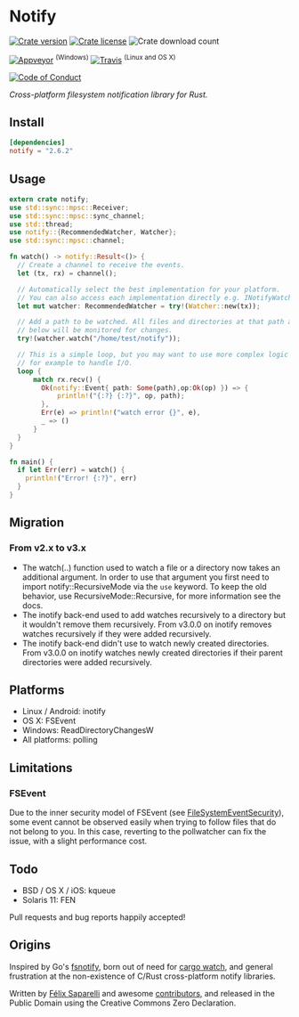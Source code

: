 # Notify

[![Crate version](https://img.shields.io/crates/v/notify.svg?style=flat-square)](https://crates.io/crates/notify)
[![Crate license](https://img.shields.io/crates/l/notify.svg?style=flat-square)](https://creativecommons.org/publicdomain/zero/1.0/)
![Crate download count](https://img.shields.io/crates/d/notify.svg?style=flat-square)

[![Appveyor](https://img.shields.io/appveyor/ci/passcod/rsnotify.svg?style=flat-square)](https://ci.appveyor.com/project/passcod/rsnotify) <sup>(Windows)</sup>
[![Travis](https://img.shields.io/travis/passcod/rsnotify.svg?style=flat-square)](https://travis-ci.org/passcod/rsnotify) <sup>(Linux and OS X)</sup>

[![Code of Conduct](https://img.shields.io/badge/contributor-covenant-123456.svg?style=flat-square)](http://contributor-covenant.org/version/1/3/0/)


_Cross-platform filesystem notification library for Rust._

## Install

```toml
[dependencies]
notify = "2.6.2"
```

## Usage

```rust
extern crate notify;
use std::sync::mpsc::Receiver;
use std::sync::mpsc::sync_channel;
use std::thread;
use notify::{RecommendedWatcher, Watcher};
use std::sync::mpsc::channel;

fn watch() -> notify::Result<()> {
  // Create a channel to receive the events.
  let (tx, rx) = channel();

  // Automatically select the best implementation for your platform.
  // You can also access each implementation directly e.g. INotifyWatcher.
  let mut watcher: RecommendedWatcher = try!(Watcher::new(tx));

  // Add a path to be watched. All files and directories at that path and
  // below will be monitored for changes.
  try!(watcher.watch("/home/test/notify"));

  // This is a simple loop, but you may want to use more complex logic here,
  // for example to handle I/O.
  loop {
      match rx.recv() {
        Ok(notify::Event{ path: Some(path),op:Ok(op) }) => {
            println!("{:?} {:?}", op, path);
        },
        Err(e) => println!("watch error {}", e),
        _ => ()
      }
  }
}

fn main() {
  if let Err(err) = watch() {
    println!("Error! {:?}", err)
  }
}
```

## Migration

### From v2.x to v3.x

* The watch(..) function used to watch a file or a directory now takes an additional argument.
In order to use that argument you first need to import notify::RecursiveMode via the `use` keyword.
To keep the old behavior, use RecursiveMode::Recursive, for more information see the docs.
* The inotify back-end used to add watches recursively to a directory but it wouldn't remove them recursively.
From v3.0.0 on inotify removes watches recursively if they were added recursively.
* The inotify back-end didn't use to watch newly created directories.
From v3.0.0 on inotify watches newly created directories if their parent directories were added recursively.

## Platforms

- Linux / Android: inotify
- OS X: FSEvent
- Windows: ReadDirectoryChangesW
- All platforms: polling

## Limitations

### FSEvent

Due to the inner security model of FSEvent (see [FileSystemEventSecurity](https://developer.apple.com/library/mac/documentation/Darwin/Conceptual/FSEvents_ProgGuide/FileSystemEventSecurity/FileSystemEventSecurity.html)), some event cannot be observed easily when trying to follow files that do not belong to you. In this case, reverting to the pollwatcher can fix the issue, with a slight performance cost.

## Todo

- BSD / OS X / iOS: kqueue
- Solaris 11: FEN

Pull requests and bug reports happily accepted!

## Origins

Inspired by Go's [fsnotify](https://github.com/go-fsnotify/fsnotify), born out
of need for [cargo watch](https://github.com/passcod/cargo-watch), and general
frustration at the non-existence of C/Rust cross-platform notify libraries.

Written by [Félix Saparelli](https://passcod.name) and awesome
[contributors](https://github.com/passcod/rsnotify/graphs/contributors),
and released in the Public Domain using the Creative Commons Zero Declaration.
